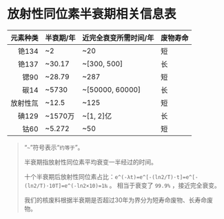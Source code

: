 # 放射性同位素半衰期相关信息表

| 元素种类 | 半衰期/年 | 近完全衰变所需时间/年 | 废物寿命 |
|--:|:--|:--|:--|
| 铯134 | ~2 | ~20 | 短 |
| 铯137 | ~30.17 | ~[300, 500] | 长 |
| 锶90 | ~28.79 | ~287 | 短 |
| 碳14 | ~5730 | ~[50000, 60000] | 长 |
| 放射性氚 | ~12.5 | ~125 | 短 |
| 碘129 | ~1570万 | ~[1, 2]亿 | 长 |
| 钴60 | ~5.272 | ~50 | 短 |

> “`~`”符号表示“`约等于`”。
>
> 半衰期指放射性同位素平均衰变一半经过的时间。
>
> 十个半衰期后放射性同位素占比：`e^(-λt)=e^[-(ln2/T)·t]=e^[-(ln2/T)·10T]=e^(-ln2×10)=1‰` 。
> 相当于衰变了 `99.9%` ，接近完全衰变。
>
> 我们的核废料根据半衰期是否超过30年为界分为短寿命废物、长寿命废物。
